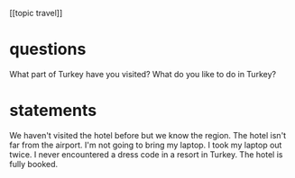 [[topic travel]]
# questions
What part of Turkey have you visited?
What do you like to do in Turkey?



# statements
We haven't visited the hotel before but we know the region.
The hotel isn't far from the airport.
I'm not going to bring my laptop.
I took my laptop out twice.
I never encountered a dress code in a resort in Turkey.
The hotel is fully booked.

